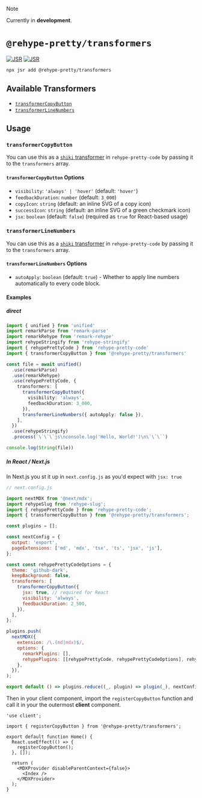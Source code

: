 > [!NOTE]  
> Currently in **development**.

# `@rehype-pretty/transformers`

[![JSR](https://jsr.io/badges/@rehype-pretty/transformers)](https://jsr.io/@rehype-pretty/transformers)
[![JSR](https://jsr.io/badges/@rehype-pretty/transformers/score)](https://jsr.io/@rehype-pretty/transformers)

```sh
npx jsr add @rehype-pretty/transformers
```

## Available Transformers

- [`transformerCopyButton`](./src/copy-button.ts)
- [`transformerLineNumbers`](./src/line-numbers.ts)

## Usage

### `transformerCopyButton`

You can use this as a [`shiki` transformer](https://shiki.style/guide/transformers) in `rehype-pretty-code` by passing it to the `transformers` array.

#### `transformerCopyButton` Options

- `visibility`: `'always' | 'hover'` (default: `'hover'`)
- `feedbackDuration`: `number` (default: `3_000`)
- `copyIcon`: `string` (default: an inline SVG of a copy icon)
- `successIcon`: `string` (default: an inline SVG of a green checkmark icon)
- `jsx`: `boolean` (default: `false`) (required as `true` for React-based usage)

### `transformerLineNumbers`

You can use this as a [`shiki` transformer](https://shiki.style/guide/transformers) in `rehype-pretty-code` by passing it to the `transformers` array.

#### `transformerLineNumbers` Options

- `autoApply`: `boolean` (default: `true`) - Whether to apply line numbers automatically to every code block.

#### Examples

##### direct

  ```ts
  import { unified } from 'unified'
  import remarkParse from 'remark-parse'
  import remarkRehype from 'remark-rehype'
  import rehypeStringify from 'rehype-stringify'
  import { rehypePrettyCode } from 'rehype-pretty-code'
  import { transformerCopyButton } from '@rehype-pretty/transformers'

  const file = await unified()
    .use(remarkParse)
    .use(remarkRehype)
    .use(rehypePrettyCode, {
      transformers: [
        transformerCopyButton({
          visibility: 'always',
          feedbackDuration: 3_000,
        }),
        transformerLineNumbers({ autoApply: false }),
      ],
    })
    .use(rehypeStringify)
    .process(`\`\`\`js\nconsole.log('Hello, World!')\n\`\`\``)

  console.log(String(file))
  ```

##### In React / Next.js

In Next.js you st it up in `next.config.js` as you'd expect with `jsx: true`

```js
// next.config.js

import nextMDX from '@next/mdx';
import rehypeSlug from 'rehype-slug';
import { rehypePrettyCode } from 'rehype-pretty-code';
import { transformerCopyButton } from '@rehype-pretty/transformers';

const plugins = [];

const nextConfig = {
  output: 'export',
  pageExtensions: ['md', 'mdx', 'tsx', 'ts', 'jsx', 'js'],
};

const const rehypePrettyCodeOptions = {
  theme: 'github-dark',
  keepBackground: false,
  transformers: [
    transformerCopyButton({
      jsx: true, // required for React
      visibility: 'always',
      feedbackDuration: 2_500,
    }),
  ],
};

plugins.push(
  nextMDX({
    extension: /\.(md|mdx)$/,
    options: {
      remarkPlugins: [],
      rehypePlugins: [[rehypePrettyCode, rehypePrettyCodeOptions], rehypeSlug],
    },
  }),
);

export default () => plugins.reduce((_, plugin) => plugin(_), nextConfig);
```

Then in your client component, import the `registerCopyButton` function and call it in your the outermost **client** component.

```tsx
'use client';

import { registerCopyButton } from '@rehype-pretty/transformers';

export default function Home() {
  React.useEffect(() => {
    registerCopyButton();
  }, []);

  return (
    <MDXProvider disableParentContext={false}>
      <Index />
    </MDXProvider>
  );
}
```
